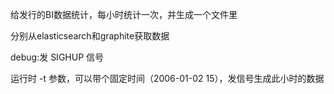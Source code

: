 给发行的BI数据统计，每小时统计一次，并生成一个文件里

分别从elasticsearch和graphite获取数据

debug:发 SIGHUP 信号

运行时 -t 参数，可以带个固定时间（2006-01-02 15），发信号生成此小时的数据